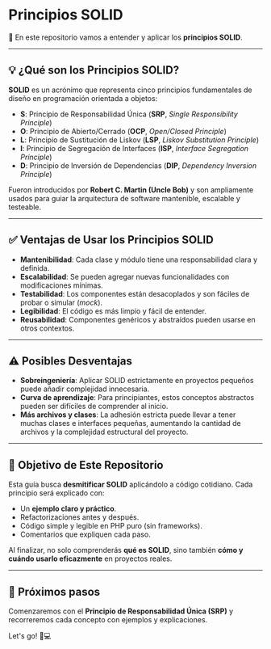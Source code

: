 # Principios SOLID

👋 En este repositorio vamos a entender y aplicar los **principios SOLID**.

---

## 💡 ¿Qué son los Principios SOLID?

**SOLID** es un acrónimo que representa cinco principios fundamentales de diseño en programación orientada a objetos:

- **S**: Principio de Responsabilidad Única (**SRP**, *Single Responsibility Principle*)  
- **O**: Principio de Abierto/Cerrado (**OCP**, *Open/Closed Principle*)  
- **L**: Principio de Sustitución de Liskov (**LSP**, *Liskov Substitution Principle*)  
- **I**: Principio de Segregación de Interfaces (**ISP**, *Interface Segregation Principle*)  
- **D**: Principio de Inversión de Dependencias (**DIP**, *Dependency Inversion Principle*)

Fueron introducidos por **Robert C. Martin (Uncle Bob)** y son ampliamente usados para guiar la arquitectura de software mantenible, escalable y testeable.

---

## ✅ Ventajas de Usar los Principios SOLID

- **Mantenibilidad**: Cada clase y módulo tiene una responsabilidad clara y definida.  
- **Escalabilidad**: Se pueden agregar nuevas funcionalidades con modificaciones mínimas.  
- **Testabilidad**: Los componentes están desacoplados y son fáciles de probar o simular (*mock*).  
- **Legibilidad**: El código es más limpio y fácil de entender.  
- **Reusabilidad**: Componentes genéricos y abstraídos pueden usarse en otros contextos.

---

## ⚠️ Posibles Desventajas

- **Sobreingeniería**: Aplicar SOLID estrictamente en proyectos pequeños puede añadir complejidad innecesaria.  
- **Curva de aprendizaje**: Para principiantes, estos conceptos abstractos pueden ser difíciles de comprender al inicio.  
- **Más archivos y clases**: La adhesión estricta puede llevar a tener muchas clases e interfaces pequeñas, aumentando la cantidad de archivos y la complejidad estructural del proyecto.

---

## 🎯 Objetivo de Este Repositorio

Esta guía busca **desmitificar SOLID** aplicándolo a código cotidiano. Cada principio será explicado con:

- Un **ejemplo claro y práctico**.  
- Refactorizaciones antes y después.  
- Código simple y legible en PHP puro (sin frameworks).  
- Comentarios que expliquen cada paso.

Al finalizar, no solo comprenderás **qué es SOLID**, sino también **cómo y cuándo usarlo eficazmente** en proyectos reales.

---

## 🚀 Próximos pasos

Comenzaremos con el **Principio de Responsabilidad Única (SRP)** y recorreremos cada concepto con ejemplos y explicaciones.

Let's go! 🧠💻

